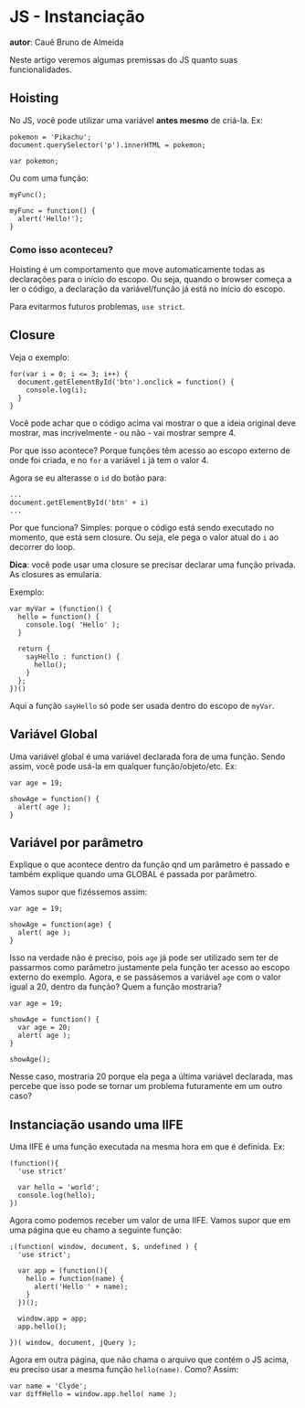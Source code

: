 # JS - Instanciação
**autor**: Cauê Bruno de Almeida

Neste artigo veremos algumas premissas do JS quanto suas funcionalidades.

## Hoisting

No JS, você pode utilizar uma variável **antes mesmo** de criá-la. Ex:

```
pokemon = 'Pikachu';
document.querySelector('p').innerHTML = pokemon;

var pokemon;
```

Ou com uma função:

```
myFunc();

myFunc = function() {
  alert('Hello!');
}
```

### Como isso aconteceu?

Hoisting é um comportamento que move automaticamente todas as declarações para o início do escopo. Ou seja, quando o browser começa a ler o código, a declaração da variável/função já está no início do escopo.

Para evitarmos futuros problemas, `use strict`.

## Closure

Veja o exemplo:

```
for(var i = 0; i <= 3; i++) {
  document.getElementById('btn').onclick = function() {
    console.log(i);
  }
}
```

Você pode achar que o código acima vai mostrar o que a ideia original deve mostrar, mas incrivelmente - ou não - vai mostrar sempre 4.

Por que isso acontece? Porque funções têm acesso ao escopo externo de onde foi criada, e no `for` a variável `i` já tem o valor 4.

Agora se eu alterasse o `id` do botão para:
```
...
document.getElementById('btn' + i)
...
```

Por que funciona? Simples: porque o código está sendo executado no momento, que está sem closure. Ou seja, ele pega o valor atual do `i` ao decorrer do loop.

**Dica**: você pode usar uma closure se precisar declarar uma função privada. As closures as emularia.

Exemplo:

```
var myVar = (function() {
  hello = function() {
    console.log( 'Hello' );
  }

  return {
    sayHello : function() {
      hello();
    }
  };
})()
```

Aqui a função `sayHello` só pode ser usada dentro do escopo de `myVar`.


## Variável Global

Uma variável global é uma variável declarada fora de uma função. Sendo assim, você pode usá-la em qualquer função/objeto/etc. Ex:

```
var age = 19;

showAge = function() {
  alert( age );
}
```

## Variável por parâmetro

Explique o que acontece dentro da função qnd um parâmetro é passado e também explique quando uma GLOBAL é passada por parâmetro.

Vamos supor que fizéssemos assim:

```
var age = 19;

showAge = function(age) {
  alert( age );
}
```

Isso na verdade não é preciso, pois `age` já pode ser utilizado sem ter de passarmos como parâmetro justamente pela função ter acesso ao escopo externo do exemplo.
Agora, e se passásemos a variável `age` com o valor igual a 20, dentro da função? Quem a função mostraria?

```
var age = 19;

showAge = function() {
  var age = 20;
  alert( age );
}

showAge();
```

Nesse caso, mostraria 20 porque ela pega a última variável declarada, mas percebe que isso pode se tornar um problema futuramente em um outro caso?

## Instanciação usando uma IIFE

Uma IIFE é uma função executada na mesma hora em que é definida. Ex:

```
(function(){
  'use strict'

  var hello = 'world';
  console.log(hello);
})
```

Agora como podemos receber um valor de uma IIFE. Vamos supor que em uma página que eu chamo a seguinte função:

```
;(function( window, document, $, undefined ) {
  'use strict';

  var app = (function(){
    hello = function(name) {
      alert('Hello ' + name);
    }
  })();

  window.app = app;
  app.hello();

})( window, document, jQuery );
```

Agora em outra página, que não chama o arquivo que contém o JS acima, eu preciso usar a mesma função `hello(name)`. Como? Assim:

```
var name = 'Clyde';
var diffHello = window.app.hello( name );
```
